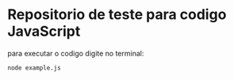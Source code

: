 # Repositorio de teste para codigo JavaScript
para executar o codigo digite no terminal:
```
node example.js
```